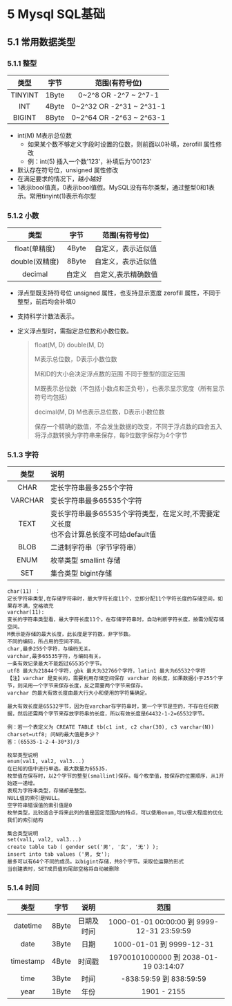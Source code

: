 # 5 Mysql SQL基础

## 5.1 常用数据类型

### 5.1.1 整型

|  类型   | 字节  |      范围(有符号位)       |
| :-----: | :---: | :-----------------------: |
| TINYINT | 1Byte |  0~2^8 OR  -2^7 ~ 2^7-1   |
|   INT   | 4Byte | 0~2^32 OR  -2^31 ~ 2^31-1 |
| BIGINT  | 8Byte | 0~2^64 OR -2^63 ~ 2^63-1  |

- int(M)  M表示总位数
  - 如果某个数不够定义字段时设置的位数，则前面以0补填，zerofill 属性修改
  - 例：int(5)   插入一个数'123'，补填后为'00123'
- 默认存在符号位，unsigned 属性修改
- 在满足要求的情况下，越小越好
- 1表示bool值真，0表示bool值假。MySQL没有布尔类型，通过整型0和1表示。常用tinyint(1)表示布尔型

### 5.1.2 小数

|      类型      |  字节  |   范围(有符号位)    |
| :------------: | :----: | :-----------------: |
| float(单精度)  | 4Byte  | 自定义，表示近似值  |
| double(双精度) | 8Byte  | 自定义，表示近似值  |
|    decimal     | 自定义 | 自定义,表示精确数值 |

- 浮点型既支持符号位 unsigned 属性，也支持显示宽度 zerofill 属性，不同于整型，前后均会补填0
- 支持科学计数法表示。

- 定义浮点型时，需指定总位数和小数位数。

  > float(M, D)     double(M, D)
  >
  > M表示总位数，D表示小数位数
  >
  > M和D的大小会决定浮点数的范围 不同于整型的固定范围
  >
  > M既表示总位数（不包括小数点和正负号），也表示显示宽度（所有显示符号均包括）
  >
  > decimal(M, D)   M也表示总位数，D表示小数位数
  >
  > 保存一个精确的数值，不会发生数据的改变，不同于浮点数的四舍五入
  > 将浮点数转换为字符串来保存，每9位数字保存为4个字节

### 5.1.3 字符

|  类型   | 说明                                                         |
| :-----: | :----------------------------------------------------------- |
|  CHAR   | 定长字符串最多255个字符                                      |
| VARCHAR | 变长字符串最多65535个字符                                    |
|  TEXT   | 变长字符串最多65535个字符类型，在定义时,不需要定义长度<br/>也不会计算总长度不可给default值 |
|  BLOB   | 二进制字符串（字节字符串）                                   |
|  ENUM   | 枚举类型 smallint 存储                                       |
|   SET   | 集合类型 bigint存储                                          |

```
char(11) ：
定长字符串类型,在存储字符串时，最大字符长度11个，立即分配11个字符长度的存储空间，如果存不满，空格填充
varchar(11):
变长的字符串类型看，最大字符长度11个。在存储字符串时，自动判断字符长度，按需分配存储空间。
M表示能存储的最大长度，此长度是字符数，非字节数。
不同的编码，所占用的空间不同。
char,最多255个字符，与编码无关。
varchar,最多65535字符，与编码有关。
一条有效记录最大不能超过65535个字节。
utf8 最大为21844个字符，gbk 最大为32766个字符，latin1 最大为65532个字符
【注】varchar 是变长的，需要利用存储空间保存 varchar 的长度，如果数据小于255个字节，则采用一个字节来保存长度，反之需要两个字节来保存。
varchar 的最大有效长度由最大行大小和使用的字符集确定。

最大有效长度是65532字节，因为在varchar存字符串时，第一个字节是空的，不存在任何数据，然后还需两个字节来存放字符串的长度，所以有效长度是64432-1-2=65532字节。

例：若一个表定义为 CREATE TABLE tb(c1 int, c2 char(30), c3 varchar(N)) charset=utf8; 问N的最大值是多少？
答：(65535-1-2-4-30*3)/3

```

```
枚举类型说明
enum(val1, val2, val3...)
在已知的值中进行单选。最大数量为65535.
枚举值在保存时，以2个字节的整型(smallint)保存。每个枚举值，按保存的位置顺序，从1开始逐一递增。
表现为字符串类型，存储却是整型。
NULL值的索引是NULL。
空字符串错误值的索引值是0
枚举类型，比较适合于将来此列的值是固定范围内的特点，可以使用enum,可以很大程度的优化我们的索引结构
```

   ```mysql
集合类型说明
set(val1, val2, val3...)
create table tab ( gender set('男', '女', '无') );
insert into tab values ('男, 女');
最多可以有64个不同的成员。以bigint存储，共8个字节。采取位运算的形式
当创建表时，SET成员值的尾部空格将自动被删除
   ```



### 5.1.4 时间

|   类型    | 字节  |    说明    |                    范围                    |
| :-------: | :---: | :--------: | :----------------------------------------: |
| datetime  | 8Byte | 日期及时间 | 1000-01-01 00:00:00 到 9999-12-31 23:59:59 |
|   date    | 3Byte |    日期    |          1000-01-01 到 9999-12-31          |
| timestamp | 4Byte |   时间戳   |   19700101000000 到 2038-01-19 03:14:07    |
|   time    | 3Byte |    时间    |          -838:59:59 到 838:59:59           |
|   year    | 1Byte |    年份    |                1901 - 2155                 |



